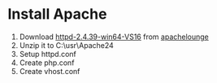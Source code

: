 # Install Apache

1. Download [httpd-2.4.39-win64-VS16](https://www.apachelounge.com/download/VS16/binaries/httpd-2.4.39-win64-VS16.zip) from [apachelounge](https://www.apachelounge.com/download/)
2. Unzip it to C:\usr\Apache24
3. Setup httpd.conf
4. Create php.conf
5. Create vhost.conf
